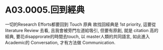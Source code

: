 # A03.0005.回到經典

一切的Research Efforts都要回到 Touch 原典
故找回經典是 1st priority, 這要從
literature Review 去看, 且我會被旁門左道給吸引,
但要有原創, 就是 citation 高的經典,
要花disapprorate的時間去touch,
以 master人類的共同語言, 如此進入 Academic的
Conversation, 才有方法做 Communication. 
